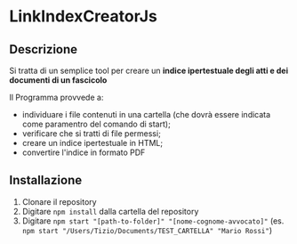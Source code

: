 # LinkIndexCreatorJs

## Descrizione

Si tratta di un semplice tool per creare un **indice ipertestuale degli atti e dei documenti di un fascicolo**

Il Programma provvede a:

- individuare i file contenuti in una cartella (che dovrà essere indicata come paramentro del comando di start);
- verificare che si tratti di file permessi;
- creare un indice ipertestuale in HTML;
- convertire l'indice in formato PDF

## Installazione

1. Clonare il repository
2. Digitare ``npm install`` dalla cartella del repository
3. Digitare ``npm start "[path-to-folder]" "[nome-cognome-avvocato]"`` (es. ``npm start "/Users/Tizio/Documents/TEST_CARTELLA" "Mario Rossi"``)
